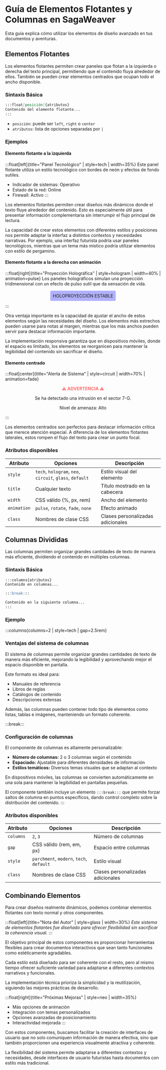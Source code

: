 # Guía de Elementos Flotantes y Columnas en SagaWeaver

Esta guía explica cómo utilizar los elementos de diseño avanzado en tus documentos y aventuras.

## Elementos Flotantes

Los elementos flotantes permiten crear paneles que flotan a la izquierda o derecha del texto principal, permitiendo que el contenido fluya alrededor de ellos. También se pueden crear elementos centrados que ocupan todo el ancho disponible.

### Sintaxis Básica

```markdown
:::float[posición]{atributos}
Contenido del elemento flotante...
:::
```

- `posición`: puede ser `left`, `right` o `center`
- `atributos`: lista de opciones separadas por `|`

### Ejemplos

#### Elemento flotante a la izquierda

:::float[left]{title="Panel Tecnológico" | style=tech | width=35%}
Este panel flotante utiliza un estilo tecnológico con bordes de neón y efectos de fondo sutiles.

- Indicador de sistemas: Operativo
- Estado de la red: Online
- Firewall: Activo
:::

Los elementos flotantes permiten crear diseños más dinámicos donde el texto fluye alrededor del contenido. Esto es especialmente útil para presentar información complementaria sin interrumpir el flujo principal de lectura.

La capacidad de crear estos elementos con diferentes estilos y posiciones nos permite adaptar la interfaz a distintos contextos y necesidades narrativas. Por ejemplo, una interfaz futurista podría usar paneles tecnológicos, mientras que un tema más místico podría utilizar elementos con estilo de pergamino.

#### Elemento flotante a la derecha con animación

:::float[right]{title="Proyección Holográfica" | style=hologram | width=40% | animation=pulse}
Los paneles holográficos simulan una proyección tridimensional con un efecto de pulso sutil que da sensación de vida.

<div style="text-align: center; margin: 0.5rem 0;">
  <div style="display: inline-block; padding: 0.5rem; background-color: rgba(0, 0, 255, 0.3); border-radius: 0.25rem;">
    HOLOPROYECCIÓN ESTABLE
  </div>
</div>
:::

Otra ventaja importante es la capacidad de ajustar el ancho de estos elementos según las necesidades del diseño. Los elementos más estrechos pueden usarse para notas al margen, mientras que los más anchos pueden servir para destacar información importante.

La implementación responsiva garantiza que en dispositivos móviles, donde el espacio es limitado, los elementos se reorganicen para mantener la legibilidad del contenido sin sacrificar el diseño.

#### Elemento centrado

:::float[center]{title="Alerta de Sistema" | style=circuit | width=70% | animation=fade}
<div style="text-align: center;">
  <p style="font-weight: bold; color: #ff6b6b;">⚠️ ADVERTENCIA ⚠️</p>
  <p>Se ha detectado una intrusión en el sector 7-G.</p>
  <p>Nivel de amenaza: Alto</p>
</div>
:::

Los elementos centrados son perfectos para destacar información crítica que merece atención especial. A diferencia de los elementos flotantes laterales, estos rompen el flujo del texto para crear un punto focal.

### Atributos disponibles

| Atributo | Opciones | Descripción |
|----------|----------|-------------|
| `style` | `tech`, `hologram`, `neo`, `circuit`, `glass`, `default` | Estilo visual del elemento |
| `title` | Cualquier texto | Título mostrado en la cabecera |
| `width` | CSS válido (%, px, rem) | Ancho del elemento |
| `animation` | `pulse`, `rotate`, `fade`, `none` | Efecto animado |
| `class` | Nombres de clase CSS | Clases personalizadas adicionales |

## Columnas Divididas

Las columnas permiten organizar grandes cantidades de texto de manera más eficiente, dividiendo el contenido en múltiples columnas.

### Sintaxis Básica

```markdown
:::columns{atributos}
Contenido en columnas...

:::break:::

Contenido en la siguiente columna...
:::
```

### Ejemplo

:::columns{columns=2 | style=tech | gap=2.5rem}
### Ventajas del sistema de columnas

El sistema de columnas permite organizar grandes cantidades de texto de manera más eficiente, mejorando la legibilidad y aprovechando mejor el espacio disponible en pantalla.

Este formato es ideal para:
- Manuales de referencia
- Libros de reglas
- Catálogos de contenido
- Descripciones extensas

Además, las columnas pueden contener todo tipo de elementos como listas, tablas e imágenes, manteniendo un formato coherente.

:::break:::

### Configuración de columnas

El componente de columnas es altamente personalizable:

- **Número de columnas:** 2 o 3 columnas según el contenido
- **Espaciado:** Ajustable para diferentes densidades de información
- **Estilos temáticos:** Diversos temas visuales que se adaptan al contexto

En dispositivos móviles, las columnas se convierten automáticamente en una sola para mantener la legibilidad en pantallas pequeñas.

El componente también incluye un elemento `:::break:::` que permite forzar saltos de columna en puntos específicos, dando control completo sobre la distribución del contenido.
:::

### Atributos disponibles

| Atributo | Opciones | Descripción |
|----------|----------|-------------|
| `columns` | `2`, `3` | Número de columnas |
| `gap` | CSS válido (rem, em, px) | Espacio entre columnas |
| `style` | `parchment`, `modern`, `tech`, `default` | Estilo visual |
| `class` | Nombres de clase CSS | Clases personalizadas adicionales |

## Combinando Elementos

Para crear diseños realmente dinámicos, podemos combinar elementos flotantes con texto normal y otros componentes.

:::float[left]{title="Nota del Autor" | style=glass | width=30%}
*Este sistema de elementos flotantes fue diseñado para ofrecer flexibilidad sin sacrificar la coherencia visual.*
:::

El objetivo principal de estos componentes es proporcionar herramientas flexibles para crear documentos interactivos que sean tanto funcionales como estéticamente agradables.

Cada estilo está diseñado para ser coherente con el resto, pero al mismo tiempo ofrecer suficiente variedad para adaptarse a diferentes contextos narrativos y funcionales.

La implementación técnica prioriza la simplicidad y la reutilización, siguiendo las mejores prácticas de desarrollo.

:::float[right]{title="Próximas Mejoras" | style=neo | width=35%}
- Más opciones de animación
- Integración con temas personalizados
- Opciones avanzadas de posicionamiento
- Interactividad mejorada
:::

Con estos componentes, buscamos facilitar la creación de interfaces de usuario que no solo comuniquen información de manera efectiva, sino que también proporcionen una experiencia visualmente atractiva y coherente.

La flexibilidad del sistema permite adaptarse a diferentes contextos y necesidades, desde interfaces de usuario futuristas hasta documentos con estilo más tradicional. 